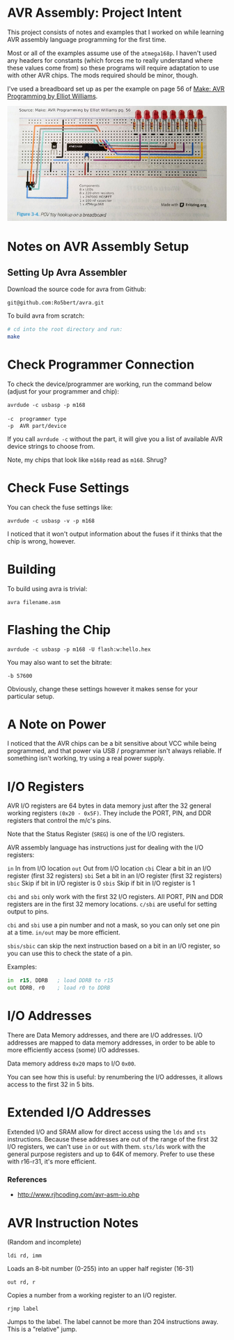AVR Assembly: Project Intent
============================

This project consists of notes and examples that I worked on
while learning AVR assembly language programming for the first
time.

Most or all of the examples assume use of the `atmega168p`. I
haven't used any headers for constants (which forces me to 
really understand where these values come from) so these programs
will require adaptation to use with other AVR chips. The mods
required should be minor, though.

I've used a breadboard set up as per the example on page 56 of 
[Make: AVR Programming by Elliot Williams](https://www.amazon.com/AVR-Programming-Learning-Software-Technology/dp/1449355781/).

![Development Board](atmega168-devboard-annotated.jpeg)

Notes on AVR Assembly Setup
===========================


Setting Up Avra Assembler
-------------------------

Download the source code for avra from Github: 
	
	git@github.com:Ro5bert/avra.git

To build avra from scratch:

```sh
# cd into the root directory and run:
make
```

Check Programmer Connection
===========================

To check the device/programmer are working, run the command
below (adjust for your programmer and chip):

```
avrdude -c usbasp -p m168

-c	programmer type
-p	AVR part/device
```

If you call `avrdude -c` without the part, it will give you 
a list of available AVR device strings to choose from.

Note, my chips that look like `m168p` read as `m168`. Shrug?

Check Fuse Settings
===================

You can check the fuse settings like:

	avrdude -c usbasp -v -p m168

I noticed that it won't output information about the fuses if 
it thinks that the chip is wrong, however.

Building
========

To build using avra is trivial:

	avra filename.asm

Flashing the Chip
=================

	avrdude -c usbasp -p m168 -U flash:w:hello.hex
	
You may also want to set the bitrate:

	-b 57600

Obviously, change these settings however it makes sense for your
particular setup.

A Note on Power
===============

I noticed that the AVR chips can be a bit sensitive about VCC
while being programmed, and that power via USB / programmer
isn't always reliable. If something isn't working, try using 
a real power supply.

I/O Registers
=============

AVR I/O registers are 64 bytes in data memory just after the 32
general working registers `(0x20 - 0x5F)`. They include the PORT,
PIN, and DDR registers that control the m/c's pins.

Note that the Status Register (`SREG`) is one of the I/O registers.

AVR assembly language has instructions just for dealing with 
the I/O registers:

`in`		In from I/O location
`out`		Out from I/O location
`cbi`		Clear a bit in an I/O register (first 32 registers)
`sbi`		Set a bit in an I/O register (first 32 registers)
`sbic`		Skip if bit in I/O register is 0
`sbis`		Skip if bit in I/O register is 1

`cbi` and `sbi` only work with the first 32 I/O registers. All
PORT, PIN and DDR registers are in the first 32 memory locations.
`c/sbi` are useful for setting output to pins.

`cbi` and `sbi` use a pin number and not a mask, so you can only
set one pin at a time. `in/out` may be more efficient.

`sbis/sbic` can skip the next instruction based on a bit in an 
I/O register, so you can use this to check the state of a pin.

Examples:

```asm
in	r15, DDRB	; load DDRB to r15
out	DDRB, r0	; load r0 to DDRB
```

I/O Addresses
=============

There are Data Memory addresses, and there are I/O addresses.
I/O addresses are mapped to data memory addresses, in order to
be able to more efficiently access (some) I/O addresses.

Data memory address `0x20` maps to I/O `0x00`.

You can see how this is useful: by renumbering the I/O addresses,
it allows access to the first 32 in 5 bits.

Extended I/O Addresses
======================

Extended I/O and SRAM allow for direct access using the `lds` and
`sts` instructions. Because these addresses are out of the range
of the first 32 I/O registers, we can't use `in` or `out` with 
them. `sts/lds` work with the general purpose registers and up
to 64K of memory. Prefer to use these with r16-r31, it's more
efficient.

### References
- http://www.rjhcoding.com/avr-asm-io.php

AVR Instruction Notes
=====================

(Random and incomplete)

	ldi rd, imm

Loads an 8-bit number (0-255) into an upper half register (16-31)

	out rd, r

Copies a number from a working register to an I/O register.

	rjmp label

Jumps to the label. The label cannot be more than 204 instructions away. This is a "relative" jump.

